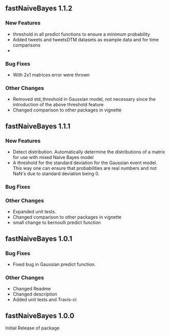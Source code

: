 ## fastNaiveBayes 1.1.2

### New Features
- threshold in all predict functions to ensure a minimum probability
- Added tweets and tweetsDTM datasets as example data and for time comparisons
- 

### Bug Fixes
- With 2x1 matrices error were thrown

### Other Changes
- Removed std_threshold in Gaussian model, not necessary since the introduction of the above threshold feature
- Changed comparison to other packages in vignette

## fastNaiveBayes 1.1.1

### New Features
- Detect distribution. Automatically determine the distributions of a matrix for use with 
  mixed Naive Bayes model
- A threshold for the standard deviation for the Gaussian event model. This way one can ensure 
  that probabilities are real numbers and not NaN's due to standard deviation being 0.

### Bug Fixes

### Other Changes
- Expanded unit tests.
- Changed comparison to other packages in vignette
- small change to bernoulli predict function

## fastNaiveBayes 1.0.1

### Bug Fixes
- Fixed bug in Gaussian predict function.

### Other Changes
- Changed Readme
- Changed description
- Added unit tests and Travis-ci

## fastNaiveBayes 1.0.0

Initial Release of package
